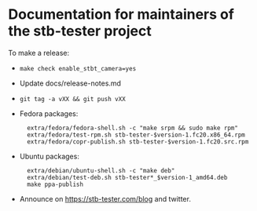 # Documentation for maintainers of the stb-tester project

To make a release:

* `make check enable_stbt_camera=yes`
* Update docs/release-notes.md
* `git tag -a vXX && git push vXX`

* Fedora packages:

        extra/fedora/fedora-shell.sh -c "make srpm && sudo make rpm"
        extra/fedora/test-rpm.sh stb-tester-$version-1.fc20.x86_64.rpm
        extra/fedora/copr-publish.sh stb-tester-$version-1.fc20.src.rpm

* Ubuntu packages:

        extra/debian/ubuntu-shell.sh -c "make deb"
        extra/debian/test-deb.sh stb-tester*_$version-1_amd64.deb
        make ppa-publish

* Announce on <https://stb-tester.com/blog> and twitter.
